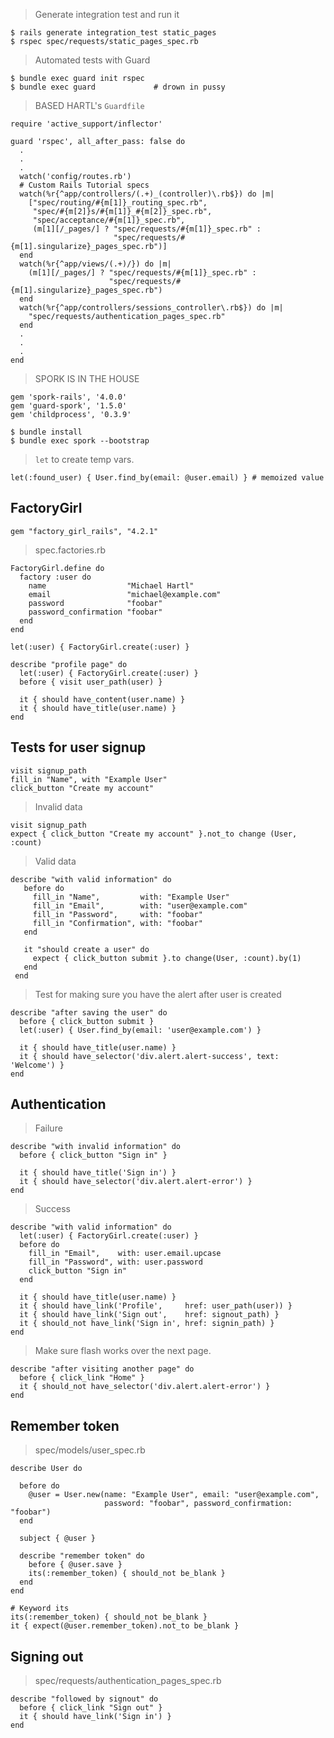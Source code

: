 > Generate integration test and run it

    $ rails generate integration_test static_pages
    $ rspec spec/requests/static_pages_spec.rb

> Automated tests with Guard

    $ bundle exec guard init rspec
    $ bundle exec guard             # drown in pussy

> BASED HARTL's `Guardfile`

    require 'active_support/inflector'

    guard 'rspec', all_after_pass: false do
      .
      .
      .
      watch('config/routes.rb')
      # Custom Rails Tutorial specs
      watch(%r{^app/controllers/(.+)_(controller)\.rb$}) do |m|
        ["spec/routing/#{m[1]}_routing_spec.rb",
         "spec/#{m[2]}s/#{m[1]}_#{m[2]}_spec.rb",
         "spec/acceptance/#{m[1]}_spec.rb",
         (m[1][/_pages/] ? "spec/requests/#{m[1]}_spec.rb" :
                           "spec/requests/#{m[1].singularize}_pages_spec.rb")]
      end
      watch(%r{^app/views/(.+)/}) do |m|
        (m[1][/_pages/] ? "spec/requests/#{m[1]}_spec.rb" :
                          "spec/requests/#{m[1].singularize}_pages_spec.rb")
      end
      watch(%r{^app/controllers/sessions_controller\.rb$}) do |m|
        "spec/requests/authentication_pages_spec.rb"
      end
      .
      .
      .
    end

> SPORK IS IN THE HOUSE

    gem 'spork-rails', '4.0.0'
    gem 'guard-spork', '1.5.0'
    gem 'childprocess', '0.3.9'

    $ bundle install
    $ bundle exec spork --bootstrap

> `let` to create temp vars.

    let(:found_user) { User.find_by(email: @user.email) } # memoized value

## FactoryGirl

    gem "factory_girl_rails", "4.2.1"

>spec.factories.rb

    FactoryGirl.define do
      factory :user do
        name                  "Michael Hartl"
        email                 "michael@example.com"
        password              "foobar"
        password_confirmation "foobar"
      end
    end

    let(:user) { FactoryGirl.create(:user) }

    describe "profile page" do
      let(:user) { FactoryGirl.create(:user) }
      before { visit user_path(user) }

      it { should have_content(user.name) }
      it { should have_title(user.name) }
    end

## Tests for user signup

    visit signup_path
    fill_in "Name", with "Example User"
    click_button "Create my account"

> Invalid data

    visit signup_path
    expect { click_button "Create my account" }.not_to change (User, :count)

> Valid data

    describe "with valid information" do
       before do
         fill_in "Name",         with: "Example User"
         fill_in "Email",        with: "user@example.com"
         fill_in "Password",     with: "foobar"
         fill_in "Confirmation", with: "foobar"
       end

       it "should create a user" do
         expect { click_button submit }.to change(User, :count).by(1)
       end
     end

> Test for making sure you have the alert after user is created

    describe "after saving the user" do
      before { click_button submit }
      let(:user) { User.find_by(email: 'user@example.com') }

      it { should have_title(user.name) }
      it { should have_selector('div.alert.alert-success', text: 'Welcome') }
    end

## Authentication

> Failure

    describe "with invalid information" do
      before { click_button "Sign in" }

      it { should have_title('Sign in') }
      it { should have_selector('div.alert.alert-error') }
    end

> Success

    describe "with valid information" do
      let(:user) { FactoryGirl.create(:user) }
      before do
        fill_in "Email",    with: user.email.upcase
        fill_in "Password", with: user.password
        click_button "Sign in"
      end

      it { should have_title(user.name) }
      it { should have_link('Profile',     href: user_path(user)) }
      it { should have_link('Sign out',    href: signout_path) }
      it { should_not have_link('Sign in', href: signin_path) }
    end

> Make sure flash works over the next page.

    describe "after visiting another page" do
      before { click_link "Home" }
      it { should_not have_selector('div.alert.alert-error') }
    end

## Remember token

> spec/models/user_spec.rb

    describe User do

      before do
        @user = User.new(name: "Example User", email: "user@example.com",
                         password: "foobar", password_confirmation: "foobar")
      end

      subject { @user }

      describe "remember token" do
        before { @user.save }
        its(:remember_token) { should_not be_blank }
      end
    end

    # Keyword its
    its(:remember_token) { should_not be_blank }
    it { expect(@user.remember_token).not_to be_blank }

## Signing out

> spec/requests/authentication_pages_spec.rb

    describe "followed by signout" do
      before { click_link "Sign out" }
      it { should have_link('Sign in') }
    end












